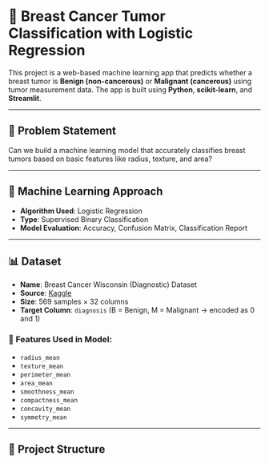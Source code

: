 # 🔬 Breast Cancer Tumor Classification with Logistic Regression

This project is a web-based machine learning app that predicts whether a breast tumor is **Benign (non-cancerous)** or **Malignant (cancerous)** using tumor measurement data. The app is built using **Python**, **scikit-learn**, and **Streamlit**.

---

## 📌 Problem Statement

Can we build a machine learning model that accurately classifies breast tumors based on basic features like radius, texture, and area?

---

## 🧠 Machine Learning Approach

- **Algorithm Used**: Logistic Regression
- **Type**: Supervised Binary Classification
- **Model Evaluation**: Accuracy, Confusion Matrix, Classification Report

---

## 📊 Dataset

- **Name**: Breast Cancer Wisconsin (Diagnostic) Dataset
- **Source**: [Kaggle](https://www.kaggle.com/datasets/uciml/breast-cancer-wisconsin-data)
- **Size**: 569 samples × 32 columns
- **Target Column**: `diagnosis` (B = Benign, M = Malignant → encoded as 0 and 1)

### 📌 Features Used in Model:
- `radius_mean`
- `texture_mean`
- `perimeter_mean`
- `area_mean`
- `smoothness_mean`
- `compactness_mean`
- `concavity_mean`
- `symmetry_mean`

---

## 📁 Project Structure

